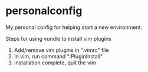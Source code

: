 # personalconfig
My personal config for helping start a new environment.

Steps for using vundle to install vim plugins                 
1. Add/remove vim plugins in ".vimrc" file              
2. In vim, run command ":PluginInstall"             
3. installation complete, quit the vim                      
